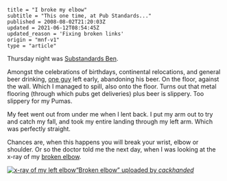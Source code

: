 ```
title = "I broke my elbow"
subtitle = "This one time, at Pub Standards..."
published = 2008-08-02T21:20:03Z
updated = 2021-06-12T08:54:45Z
updated_reason = 'Fixing broken links'
origin = "mnf-v1"
type = "article"
```

Thursday night was [Substandards Ben][ben].


Amongst the celebrations of birthdays, continental relocations, and general
beer drinking, [one guy][da] left early, abandoning his beer. On the floor,
against the wall. Which I managed to spill, also onto the floor. Turns out
that metal flooring (through which pubs get deliveries) plus beer is slippery.
Too slippery for my Pumas.

My feet went out from under me when I lent back. I put my arm out to try and
catch my fall, and took my entire landing through my left arm. Which was
perfectly straight.

Chances are, when this happens you will break your wrist, elbow or shoulder.
Or so the doctor told me the next day, when I was looking at the x-ray of my
[broken elbow][be].


<div class='image'>
  <a href='https://www.flickr.com/photos/mn_francis/2721534273/'><img 
      src='https://farm4.static.flickr.com/3285/2721534273_508047121e.jpg'
      alt='x-ray of my left elbow'
    ><span><q>Broken elbow</q> uploaded by <cite>cackhanded</cite></span
  ></a>
</div>


[ben]: https://archive.upcoming.org/event/945550
[da]: https://www.dannyamey.com
[be]: http://orthopedics.about.com/cs/elbow/g/radialhead.htm
